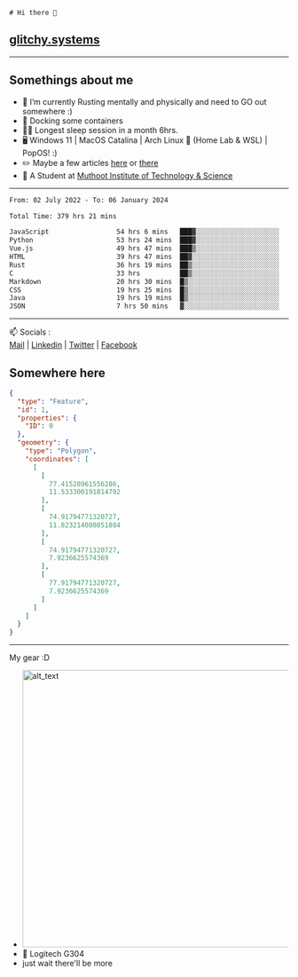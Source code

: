 ```
# Hi there 👋
```
## [glitchy.systems](https://glitchy.systems)
---

## Somethings about me



- 🌱 I’m currently Rusting mentally and physically and need to GO out somewhere :)
- 🐋 Docking some containers
- 😶‍🌫️ Longest sleep session in a month 6hrs.
- 🖥️ Windows 11 | MacOS Catalina | Arch Linux 🦩 (Home Lab & WSL) | PopOS! :)
- ✏️ Maybe a few articles [here](https://medium.com/@advaithnarayanan8) or [there](https://medium.com/@advaithnarayanan8)
- 📑 A Student at [Muthoot Institute of Technology & Science](https://mgmits.ac.in/)



---

<!--START_SECTION:waka-->

```txt
From: 02 July 2022 - To: 06 January 2024

Total Time: 379 hrs 21 mins

JavaScript                 54 hrs 6 mins   ███▓░░░░░░░░░░░░░░░░░░░░░   14.26 %
Python                     53 hrs 24 mins  ███▓░░░░░░░░░░░░░░░░░░░░░   14.08 %
Vue.js                     49 hrs 47 mins  ███▒░░░░░░░░░░░░░░░░░░░░░   13.13 %
HTML                       39 hrs 47 mins  ██▓░░░░░░░░░░░░░░░░░░░░░░   10.49 %
Rust                       36 hrs 19 mins  ██▒░░░░░░░░░░░░░░░░░░░░░░   09.57 %
C                          33 hrs          ██▒░░░░░░░░░░░░░░░░░░░░░░   08.70 %
Markdown                   20 hrs 30 mins  █▒░░░░░░░░░░░░░░░░░░░░░░░   05.41 %
CSS                        19 hrs 25 mins  █▒░░░░░░░░░░░░░░░░░░░░░░░   05.12 %
Java                       19 hrs 19 mins  █▒░░░░░░░░░░░░░░░░░░░░░░░   05.09 %
JSON                       7 hrs 50 mins   ▓░░░░░░░░░░░░░░░░░░░░░░░░   02.07 %
```

<!--END_SECTION:waka-->

---

📫 Socials :<br>
[Mail](mailto:advaithnarayanan8@gmail.com) | [Linkedin](https://www.linkedin.com/in/advaith-narayanan-a72152214/) | [Twitter](https://twitter.com/advaithnarayan) | [Facebook](https://screenmessage.com/qinq)

## Somewhere here

```geojson
{
  "type": "Feature",
  "id": 1,
  "properties": {
    "ID": 0
  },
  "geometry": {
    "type": "Polygon",
    "coordinates": [
      [
        [
          77.41528961556286,
          11.533300191814792
        ],
        [
          74.91794771320727,
          11.823214080851884
        ],
        [
          74.91794771320727,
          7.9236625574369
        ],
        [
          77.91794771320727,
          7.9236625574369
        ]
      ]
    ]
  }
}
```


--- 
My gear :D

- [<img alt="alt_text" width="500px" src="https://valid.x86.fr/cache/banner/xv24bv-6.png" />](https://valid.x86.fr/xv24bv)
- 🐁 Logitech G304
- just wait there'll be more

